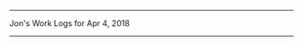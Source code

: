 *****************************************************************

Jon's Work Logs for Apr 4, 2018

*****************************************************************

